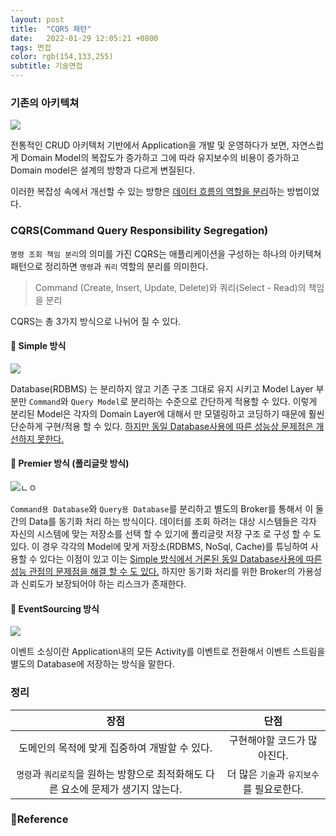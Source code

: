 ```yaml
---
layout: post
title:  "CQRS 패텬"
date:   2022-01-29 12:05:21 +0800
tags: 면접
color: rgb(154,133,255)
subtitle: 기술면접
--- 
```


### 기존의 아키텍쳐
![](https://user-images.githubusercontent.com/42582516/103001594-b0cfe380-4570-11eb-8166-ab5f026e534a.png)

전통적인 CRUD 아키텍처 기반에서 Application을 개발 및 운영하다가 보면, 
자연스럽게 Domain Model의 복잡도가 증가하고 그에 따라 유지보수의 비용이 증가하고 Domain model은 설계의 방향과 다르게 변질된다.

이러한 복잡성 속에서 개선할 수 있는 방향은 <u>데이터 흐름의 역할을 분리</u>하는 방법이었다.

### CQRS(Command Query Responsibility Segregation)

`명령 조회 책임 분리`의 의미를 가진 CQRS는 애플리케이션을 구성하는 하나의 아키텍쳐 패턴으로
정리하면 `명령`과 `쿼리` 역할의 분리를 의미한다.
> Command (Create, Insert, Update, Delete)와 쿼리(Select - Read)의 책임을 분리

CQRS는 총 3가지 방식으로 나뉘어 질 수 있다.

#### 🍔 Simple 방식
![](https://user-images.githubusercontent.com/42582516/103002233-df9a8980-4571-11eb-9156-a6d3675bc07b.png)

Database(RDBMS) 는 분리하지 않고 기존 구조 그대로 유지 시키고 
Model Layer 부분만 `Command`와 `Query Model`로 분리하는 수준으로 간단하게 적용할 수 있다.
이렇게 분리된 Model은 각자의 Domain Layer에 대해서 만 모델링하고 코딩하기 때문에 훨씬 단순하게 구현/적용 할 수 있다.
<u>하지만 동일 Database사용에 따른 성능상 문제점은 개선하지 못한다.</u>

#### 🍔 Premier 방식 (폴리글랏 방식)
![ㄴㅇ](http://www.popit.kr/wp-content/uploads/2016/09/CQRS3-364x600.png)

`Command용 Database`와 `Query용 Database`를 분리하고 별도의 Broker를 통해서 이 둘 간의 Data를 동기화 처리 하는 방식이다. 
데이터를 조회 하려는 대상 시스템들은 각자 자신의 시스템에 맞는 저장소를 선택 할 수 있기에 폴리글랏 저장 구조 로 구성 할 수 도 있다.
이 경우 각각의 Model에 맞게 저장소(RDBMS, NoSql, Cache)를 튜닝하여 사용할 수 있다는 이점이 있고 
이는 <u>Simple 방식에서 거론된 동일 Database사용에 따른 성능 관점의 문제점을 해결 할 수 도 있다.</u>
하지만 동기화 처리를 위한 Broker의 가용성과 신뢰도가 보장되어야 하는 리스크가 존재한다.

#### 🍔 EventSourcing 방식
![](https://media.vlpt.us/images/sloools/post/a72ca4bb-03d0-4730-a2af-9e841c7fba73/image.png)

이벤트 소싱이란 Application내의 모든 Activity를 이벤트로 전환해서 이벤트 스트림을 별도의 Database에 저장하는 방식을 말한다.


### 정리

|장점|단점|
|:---:|:---:|
|도메인의 목적에 맞게 집중하여 개발할 수 있다.|구현해야할 코드가 많아진다.|
|`명령`과 `쿼리로직`을 원하는 방향으로 최적화해도 다른 요소에 문제가 생기지 않는다.|더 많은 `기술`과 `유지보수`를 필요로한다.|



### 🧾Reference
